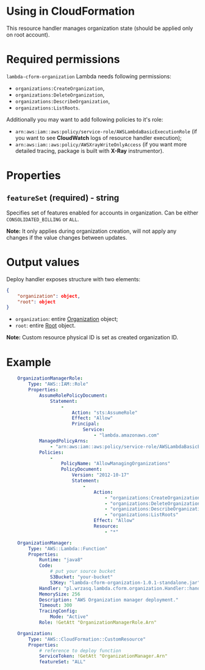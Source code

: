 <!---
# This file is part of the pl.wrzasq.lambda.
#
# @license http://mit-license.org/ The MIT license
# @copyright 2019 © by Rafał Wrzeszcz - Wrzasq.pl.
-->

# Using in CloudFormation

This resource handler manages organization state (should be applied only on root account).

# Required permissions

`lambda-cform-organization` Lambda needs following permissions:

-   `organizations:CreateOrganization`,
-   `organizations:DeleteOrganization`,
-   `organizations:DescribeOrganization`,
-   `organizations:ListRoots`.

Additionally you may want to add following policies to it's role:

-   `arn:aws:iam::aws:policy/service-role/AWSLambdaBasicExecutionRole` (if you want to see **CloudWatch** logs of
resource handler execution);
-   `arn:aws:iam::aws:policy/AWSXrayWriteOnlyAccess` (if you want more detailed tracing, package is built with
**X-Ray** instrumentor).

# Properties

## `featureSet` (required) - string

Specifies set of features enabled for accounts in organization. Can be either `CONSOLIDATED_BILLING` or `ALL`.

**Note:** It only applies during organization creation, will not apply any changes if the value changes between updates.

# Output values

Deploy handler exposes structure with two elements:

```json
{
    "organization": object,
    "root": object
}
```

-   `organization`: entire
[Organization](https://docs.aws.amazon.com/AWSJavaSDK/latest/javadoc/com/amazonaws/services/iam/model/Organization.html)
object;
-   `root`: entire
[Root](https://docs.aws.amazon.com/AWSJavaSDK/latest/javadoc/com/amazonaws/services/organizations/model/Root.html)
object.

**Note:** Custom resource physical ID is set as created organization ID.

# Example

```yaml
    OrganizationManagerRole:
        Type: "AWS::IAM::Role"
        Properties:
            AssumeRolePolicyDocument:
                Statement:
                    -
                        Action: "sts:AssumeRole"
                        Effect: "Allow"
                        Principal:
                            Service:
                                - "lambda.amazonaws.com"
            ManagedPolicyArns:
                - "arn:aws:iam::aws:policy/service-role/AWSLambdaBasicExecutionRole"
            Policies:
                -
                    PolicyName: "AllowManagingOrganizations"
                    PolicyDocument:
                        Version: "2012-10-17"
                        Statement:
                            -
                                Action:
                                    - "organizations:CreateOrganization"
                                    - "organizations:DeleteOrganization"
                                    - "organizations:DescribeOrganization"
                                    - "organizations:ListRoots"
                                Effect: "Allow"
                                Resource:
                                    - "*"

    OrganizationManager:
        Type: "AWS::Lambda::Function"
        Properties:
            Runtime: "java8"
            Code:
                # put your source bucket
                S3Bucket: "your-bucket"
                S3Key: "lambda-cform-organization-1.0.1-standalone.jar"
            Handler: "pl.wrzasq.lambda.cform.organization.Handler::handle"
            MemorySize: 256
            Description: "AWS Organization manager deployment."
            Timeout: 300
            TracingConfig:
                Mode: "Active"
            Role: !GetAtt "OrganizationManagerRole.Arn"

    Organization:
        Type: "AWS::CloudFormation::CustomResource"
        Properties:
            # reference to deploy function
            ServiceToken: !GetAtt "OrganizationManager.Arn"
            featureSet: "ALL"
```
